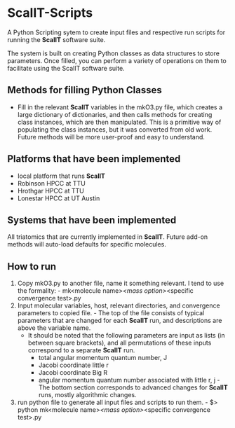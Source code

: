 # ScalIT-Scripts
A Python Scripting sytem to create input files and respective run scripts for running the **ScalIT** software suite.  

The system is built on creating Python classes as data structures to store parameters.  Once filled, you can perform
a variety of operations on them to facilitate using the ScalIT software suite.

## Methods for filling Python Classes

  - Fill in the relevant **ScalIT** variables in the mkO3.py file, which creates a large dictionary of dictionaries, and 
    then calls methods for creating class instances, which are then manipulated.  This is a primitive way of populating
    the class instances, but it was converted from old work.  Future methods will be more user-proof and easy to 
    understand.

## Platforms that have been implemented

  - local platform that runs **ScalIT**
  - Robinson HPCC at TTU
  - Hrothgar HPCC at TTU
  - Lonestar HPCC at UT Austin

## Systems that have been implemented

All triatomics that are currently implemented in **ScalIT**.  Future add-on methods will auto-load defaults for 
specific molecules.

## How to run

  1. Copy mkO3.py to another file, name it something relevant.  I tend to use the formality:
    - mk\<molecule name\>_\<mass option\>_<specific convergence test\>.py
  2. Input molecular variables, host, relevant directories, and convergence parameters to copied file.
    - The top of the file consists of typical parameters that are changed for each **ScalIT** run, and descriptions are
      above the variable name.
      - It should be noted that the following parameters are input as lists (in between square brackets), and all 
        permutations of these inputs correspond to a separate **ScalIT** run.
          - total angular momentum quantum number, J
          - Jacobi coordinate little r
          - Jacobi coordinate Big R
          - angular momentum quantum number associated with little r, j
    - The bottom section corresponds to advanced changes for **ScalIT** runs, mostly algorithmic changes.
  3. run python file to generate all input files and scripts to run them.
    - $\> python mk\<molecule name\>_\<mass option\>_<specific convergence test\>.py